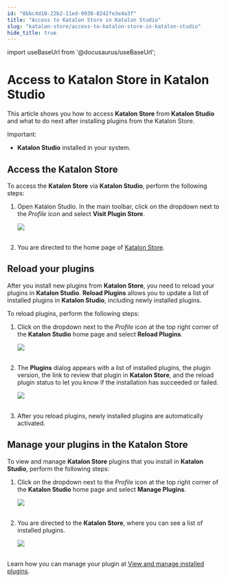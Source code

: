 ```yaml
---
id: "8bbc4d10-22b2-11ed-9930-0242fe3e4a3f"
title: "Access to Katalon Store in Katalon Studio"
slug: "katalon-store/access-to-katalon-store-in-katalon-studio"
hide_title: true
---
```

import useBaseUrl from '@docusaurus/useBaseUrl';


# <a id="id" class="anchor_top_offset"/><a id="ariaid-title1" class="anchor_top_offset"/>Access to Katalon Store in Katalon Studio

<p xmlns="http://www.w3.org/1999/xhtml" className="p">This article shows you how to access <strong className="ph b">Katalon     Store</strong> from <strong className="ph b">Katalon Studio</strong> and what to do   next after installing plugins from the Katalon Store.</p> 
<div xmlns="http://www.w3.org/1999/xhtml" className="note important note_important"><span className="note__title">Important:</span> 
  <ul className="ul"><li className="li">
      <strong className="ph b">Katalon Studio</strong> installed in your system.</li></ul>
</div>

## <a id="id_1" class="anchor_top_offset"/>Access the Katalon Store

<p xmlns="http://www.w3.org/1999/xhtml" className="p">To access the <strong className="ph b">Katalon Store</strong> via <strong className="ph b">Katalon     Studio</strong>, perform the following steps:</p> 
<ol xmlns="http://www.w3.org/1999/xhtml" className="ol"><li className="li">     <p className="p">Open Katalon Studio. In the main toolbar, click on the dropdown       next to the <em className="ph i">Profile</em> icon and select <strong className="ph b">Visit Plugin         Store</strong>.</p>     <p className="p">       <img className="image" src={useBaseUrl("https://github.com/katalon-studio/docs-images/raw/master/katalon-store/docs/user/K.S.E-8.3.0-access_store_in_ks_visit_plugin.png")} /><br /><br />     </p>   </li><li className="li">     <p className="p">You are directed to the home page of <a className="xref j-external-link" href="https://store.katalon.com/" target="_blank">Katalon Store</a>.</p>   </li></ol> 
    

## <a id="id_2" class="anchor_top_offset"/>Reload your plugins

    
      
<p xmlns="http://www.w3.org/1999/xhtml" className="p">After you install new plugins from <strong className="ph b">Katalon     Store</strong>, you need to reload your plugins in <strong className="ph b">Katalon     Studio</strong>. <strong className="ph b">Reload Plugins</strong> allows you to   update a list of installed plugins in <strong className="ph b">Katalon     Studio</strong>, including newly installed plugins.</p> 
      
<p xmlns="http://www.w3.org/1999/xhtml" className="p">To reload plugins, perform the following steps:</p> 
      
<ol xmlns="http://www.w3.org/1999/xhtml" className="ol">   <li className="li">     <p className="p">Click on the dropdown next to the <em className="ph i">Profile</em> icon at the       top right corner of the <strong className="ph b">Katalon Studio</strong> home page       and select <strong className="ph b">Reload Plugins</strong>.</p>     <p className="p">       <img className="image" src={useBaseUrl("https://github.com/katalon-studio/docs-images/raw/master/katalon-store/docs/user/K.S.E-8.3.0-access_store_in_ks_reload_plugin.png")} /><br /><br />     </p>   </li>   <li className="li">     <p className="p">The <strong className="ph b">Plugins</strong> dialog appears with a list of       installed plugins, the plugin version, the link to review that       plugin in <strong className="ph b">Katalon Store</strong>, and the reload plugin       status to let you know if the installation has succeeded or       failed.</p>     <p className="p">       <img className="image" src={useBaseUrl("https://github.com/katalon-studio/docs-images/raw/master/katalon-store/docs/user/access-store-in-KS/reload-plugin-result.png")} /><br /><br />     </p>   </li>   <li className="li">     <p className="p">After you reload plugins, newly installed plugins are       automatically activated.</p>   </li> </ol> 
    
  
    

## <a id="id_3" class="anchor_top_offset"/>Manage your plugins in the Katalon Store

    
      
<p xmlns="http://www.w3.org/1999/xhtml" className="p">To view and manage <strong className="ph b">Katalon Store</strong> plugins that   you install in <strong className="ph b">Katalon Studio</strong>, perform the   following steps:</p> 
      
<ol xmlns="http://www.w3.org/1999/xhtml" className="ol">   <li className="li">     <p className="p">Click on the dropdown next to the <em className="ph i">Profile</em> icon at the       top right corner of the <strong className="ph b">Katalon Studio</strong> home page       and select <strong className="ph b">Manage Plugins</strong>.</p>     <p className="p">       <img className="image" src={useBaseUrl("https://github.com/katalon-studio/docs-images/raw/master/katalon-store/docs/user/K.S.E-8.3.0-access_store_in_ks_manage_plugin.png")} /><br /><br />     </p>   </li>   <li className="li">     <p className="p">You are directed to the <strong className="ph b">Katalon Store</strong>, where       you can see a list of installed plugins.</p>     <p className="p">       <img className="image" src={useBaseUrl("https://github.com/katalon-studio/docs-images/raw/master/katalon-store/docs/user/K.S.E-8.3.0-access_store_in_ks_installed_plugin.png")} /><br /><br />     </p>   </li> </ol> 
      
<p xmlns="http://www.w3.org/1999/xhtml" className="p">Learn how you can manage your plugin at <a className="xref" href="/docs/legacy/katalon-store/getting-started-with-katalon-store#id_3">View     and manage installed plugins</a>.</p> 
    
  
